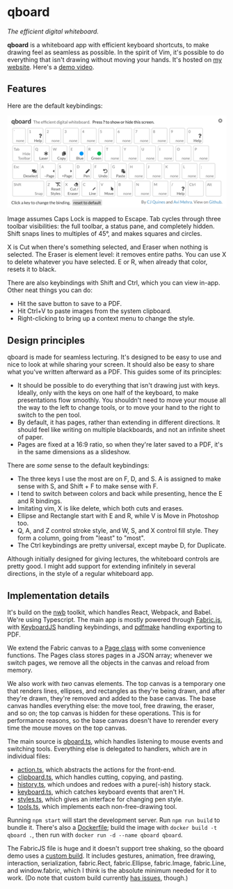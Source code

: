 # qboard

_The efficient digital whiteboard._

**qboard** is a whiteboard app with efficient keyboard shortcuts, to make drawing feel as seamless as possible. In the spirit of Vim, it's possible to do everything that isn't drawing without moving your hands. It's hosted on [my website](https://cjquines.com/qboard/). Here's a [demo video](https://youtu.be/8NvXHukL8ic).

## Features

Here are the default keybindings:

![](public/bindings.png)

Image assumes Caps Lock is mapped to Escape. Tab cycles through three toolbar visibilities: the full toolbar, a status pane, and completely hidden. Shift snaps lines to multiples of 45°, and makes squares and circles.

X is Cut when there's something selected, and Eraser when nothing is selected. The Eraser is element level: it removes entire paths. You can use X to delete whatever you have selected. E or R, when already that color, resets it to black.

There are also keybindings with Shift and Ctrl, which you can view in-app. Other neat things you can do:

- Hit the save button to save to a PDF.
- Hit Ctrl+V to paste images from the system clipboard.
- Right-clicking to bring up a context menu to change the style.

## Design principles

qboard is made for seamless lecturing. It's designed to be easy to use and nice to look at while sharing your screen. It should also be easy to share what you've written afterward as a PDF. This guides some of its principles:

- It should be possible to do everything that isn't drawing just with keys. Ideally, only with the keys on one half of the keyboard, to make presentations flow smoothly. You shouldn't need to move your mouse all the way to the left to change tools, or to move your hand to the right to switch to the pen tool.
- By default, it has pages, rather than extending in different directions. It should feel like writing on multiple blackboards, and not an infinite sheet of paper.
- Pages are fixed at a 16:9 ratio, so when they're later saved to a PDF, it's in the same dimensions as a slideshow.

There are _some_ sense to the default keybindings:

- The three keys I use the most are on F, D, and S. A is assigned to make sense with S, and Shift + F to make sense with F.
- I tend to switch between colors and back while presenting, hence the E and R bindings.
- Imitating vim, X is like delete, which both cuts and erases.
- Ellipse and Rectangle start with E and R, while V is Move in Photoshop too.
- Q, A, and Z control stroke style, and W, S, and X control fill style. They form a column, going from "least" to "most".
- The Ctrl keybindings are pretty universal, except maybe D, for Duplicate.

Although initially designed for giving lectures, the whiteboard controls are pretty good. I might add support for extending infinitely in several directions, in the style of a regular whiteboard app.

## Implementation details

It's build on the [nwb](https://github.com/insin/nwb) toolkit, which handles React, Webpack, and Babel. We're using Typescript. The main app is mostly powered through [Fabric.js](http://fabricjs.com/), with [KeyboardJS](https://github.com/RobertWHurst/KeyboardJS) handling keybindings, and [pdfmake](http://pdfmake.org/#/) handling exporting to PDF.

We extend the Fabric canvas to a [Page class](src/lib/pages.ts) with some convenience functions. The Pages class stores pages in a JSON array; whenever we switch pages, we remove all the objects in the canvas and reload from memory.

We also work with _two_ canvas elements. The top canvas is a temporary one that renders lines, ellipses, and rectangles as they're being drawn, and after they're drawn, they're removed and added to the base canvas. The base canvas handles everything else: the move tool, free drawing, the eraser, and so on; the top canvas is hidden for these operations. This is for performance reasons, so the base canvas doesn't have to rerender every time the mouse moves on the top canvas.

The main source is [qboard.ts](src/lib/qboard.ts), which handles listening to mouse events and switching tools. Everything else is delegated to handlers, which are in individual files:

- [action.ts](src/lib/action.ts), which abstracts the actions for the front-end.
- [clipboard.ts](src/lib/clipboard.ts), which handles cutting, copying, and pasting.
- [history.ts](src/lib/history.ts), which undoes and redoes with a pure(-ish) history stack.
- [keyboard.ts](src/lib/keyboard.ts), which catches keyboard events that aren't H.
- [styles.ts](src/lib/styles.ts), which gives an interface for changing pen style.
- [tools.ts](src/lib/tools.ts), which implements each non-free-drawing tool.

Running `npm start` will start the development server. Run `npm run build` to bundle it. There's also a [Dockerfile](Dockerfile); build the image with `docker build -t qboard .`, then run with `docker run -d --name qboard qboard`.

The FabricJS file is huge and it doesn't support tree shaking, so the qboard demo uses a [custom build](http://fabricjs.com/build/). It includes gestures, animation, free drawing, interaction, serialization, fabric.Rect, fabric.Ellipse, fabric.Image, fabric.Line, and window.fabric, which I think is the absolute minimum needed for it to work. (Do note that custom build currently [has issues](https://github.com/fabricjs/fabric.js/issues/6624), though.)

